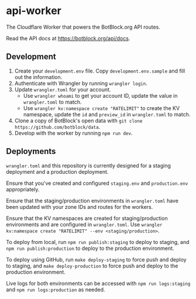 # api-worker

The Cloudflare Worker that powers the BotBlock.org API routes.

Read the API docs at <https://botblock.org/api/docs>.

## Development

1. Create your `development.env` file. Copy `development.env.sample` and fill out the information.
2. Authenticate with Wrangler by running `wrangler login`.
3. Update `wrangler.toml` for your account.
    - Use `wrangler whoami` to get your account ID, update the value in `wrangler.toml` to match.
    - Use `wrangler kv:namespace create "RATELIMIT"` to create the KV namespace, update the `id` and `preview_id` in `wrangler.toml` to match.
4. Clone a copy of BotBlock's open data with `git clone https://github.com/botblock/data`.
5. Develop with the worker by running `npm run dev`.

## Deployments

`wrangler.toml` and this repository is currently designed for a staging deployment and a production deployment.

Ensure that you've created and configured `staging.env` and `production.env` appropriately.

Ensure that the staging/production environments in `wrangler.toml` have been updated with your zone IDs and routes for the workers.

Ensure that the KV namespaces are created for staging/production environments and are configured in `wrangler.toml`.
Use `wrangler kv:namespace create "RATELIMIT" --env <staging/production>`.

To deploy from local, run `npm run publish:staging` to deploy to staging, and `npm run publish:production` to deploy to the production environment.

To deploy using GitHub, run `make deploy-staging` to force push and deploy to staging, and `make deploy-production` to force push and deploy to the production environment.

Live logs for both environments can be accessed with `npm run logs:staging` and `npm run logs:production` as needed.
